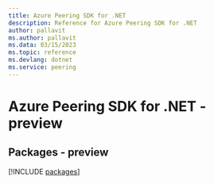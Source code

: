 ```yaml
---
title: Azure Peering SDK for .NET
description: Reference for Azure Peering SDK for .NET
author: pallavit
ms.author: pallavit
ms.data: 03/15/2023
ms.topic: reference
ms.devlang: dotnet
ms.service: peering
---
```

# Azure Peering SDK for .NET - preview
## Packages - preview
[!INCLUDE [packages](peering-index.md)]